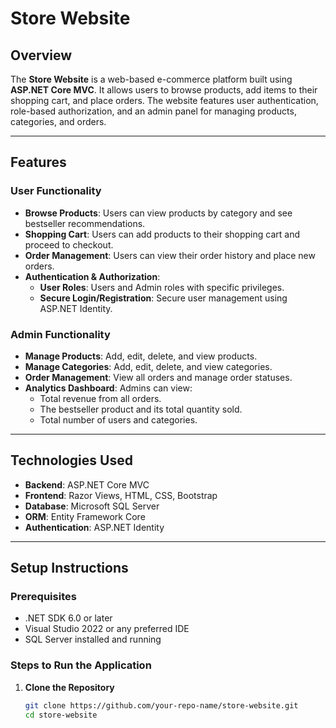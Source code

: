 # Store Website

## Overview
The **Store Website** is a web-based e-commerce platform built using **ASP.NET Core MVC**. It allows users to browse products, add items to their shopping cart, and place orders. The website features user authentication, role-based authorization, and an admin panel for managing products, categories, and orders.

---

## Features

### User Functionality
- **Browse Products**: Users can view products by category and see bestseller recommendations.
- **Shopping Cart**: Users can add products to their shopping cart and proceed to checkout.
- **Order Management**: Users can view their order history and place new orders.
- **Authentication & Authorization**:
  - **User Roles**: Users and Admin roles with specific privileges.
  - **Secure Login/Registration**: Secure user management using ASP.NET Identity.

### Admin Functionality
- **Manage Products**: Add, edit, delete, and view products.
- **Manage Categories**: Add, edit, delete, and view categories.
- **Order Management**: View all orders and manage order statuses.
- **Analytics Dashboard**: Admins can view:
  - Total revenue from all orders.
  - The bestseller product and its total quantity sold.
  - Total number of users and categories.

---

## Technologies Used
- **Backend**: ASP.NET Core MVC
- **Frontend**: Razor Views, HTML, CSS, Bootstrap
- **Database**: Microsoft SQL Server
- **ORM**: Entity Framework Core
- **Authentication**: ASP.NET Identity

---

## Setup Instructions

### Prerequisites
- .NET SDK 6.0 or later
- Visual Studio 2022 or any preferred IDE
- SQL Server installed and running

### Steps to Run the Application
1. **Clone the Repository**
   ```bash
   git clone https://github.com/your-repo-name/store-website.git
   cd store-website
